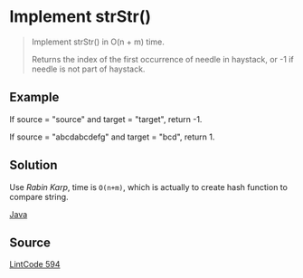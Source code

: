 # Implement strStr()

> Implement strStr() in O(n + m) time.
>
> Returns the index of the first occurrence of needle in haystack, or -1 if needle is not part of haystack.

## Example

If source = "source" and target = "target", return -1.

If source = "abcdabcdefg" and target = "bcd", return 1.

## Solution

Use _Rabin Karp_, time is `O(n+m)`, which is actually to create hash function to compare string.

[Java](solution1.java)


## Source

[LintCode 594](http://www.lintcode.com/en/problem/strstr-ii/)